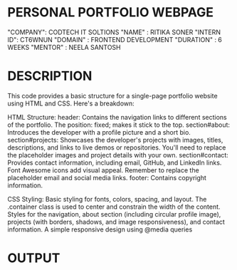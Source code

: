# PERSONAL PORTFOLIO WEBPAGE

"COMPANY": CODTECH IT SOLTIONS
"NAME"  : RITIKA SONER
"INTERN ID": CT6WNUN
"DOMAIN" : FRONTEND DEVELOPMENT
"DURATION" : 6 WEEKS
"MENTOR" : NEELA SANTOSH

# DESCRIPTION
This code provides a basic structure for a single-page portfolio website using HTML and CSS.  Here's a breakdown:

HTML Structure:
header: Contains the navigation links to different sections of the portfolio. The position: fixed; makes it stick to the top.
section#about: Introduces the developer with a profile picture and a short bio.
section#projects: Showcases the developer's projects with images, titles, descriptions, and links to live demos or repositories. You'll need to replace the placeholder images and project details with your own.
section#contact: Provides contact information, including email, GitHub, and LinkedIn links. Font Awesome icons add visual appeal. Remember to replace the placeholder email and social media links.
footer: Contains copyright information.

CSS Styling:
Basic styling for fonts, colors, spacing, and layout.
The .container class is used to center and constrain the width of the content.
Styles for the navigation, about section (including circular profile image), projects (with borders, shadows, and image responsiveness), and contact information.
A simple responsive design using @media queries

# OUTPUT


